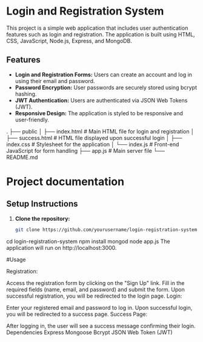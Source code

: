 # Login and Registration System

This project is a simple web application that includes user authentication features such as login and registration. The application is built using HTML, CSS, JavaScript, Node.js, Express, and MongoDB.

## Features

- **Login and Registration Forms:** Users can create an account and log in using their email and password.
- **Password Encryption:** User passwords are securely stored using bcrypt hashing.
- **JWT Authentication:** Users are authenticated via JSON Web Tokens (JWT).
- **Responsive Design:** The application is styled to be responsive and user-friendly.

. ├── public │ ├── index.html # Main HTML file for login and registration │ ├── success.html # HTML file displayed upon successful login │ ├── index.css # Stylesheet for the application │ └── index.js # Front-end JavaScript for form handling ├── app.js # Main server file └── README.md 

# Project documentation

## Setup Instructions

1. **Clone the repository:**

   ```bash
   git clone https://github.com/yourusername/login-registration-system.git

cd login-registration-system
npm install
mongod
node app.js
The application will run on http://localhost:3000.

#Usage

Registration:

Access the registration form by clicking on the "Sign Up" link.
Fill in the required fields (name, email, and password) and submit the form.
Upon successful registration, you will be redirected to the login page.
Login:

Enter your registered email and password to log in.
Upon successful login, you will be redirected to a success page.
Success Page:

After logging in, the user will see a success message confirming their login.
Dependencies
Express
Mongoose
Bcrypt
JSON Web Token (JWT)
